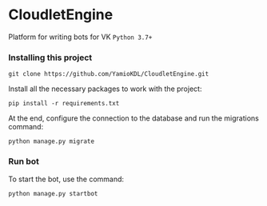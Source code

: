# CloudletEngine
Platform for writing bots for VK `Python 3.7+`

### Installing this project
```shell
git clone https://github.com/YamioKDL/CloudletEngine.git
```

Install all the necessary packages to work with the project:
```shell
pip install -r requirements.txt
```

At the end, configure the connection to the database and run the migrations command:
```shell
python manage.py migrate
```

### Run bot

To start the bot, use the command:
```shell
python manage.py startbot
```
